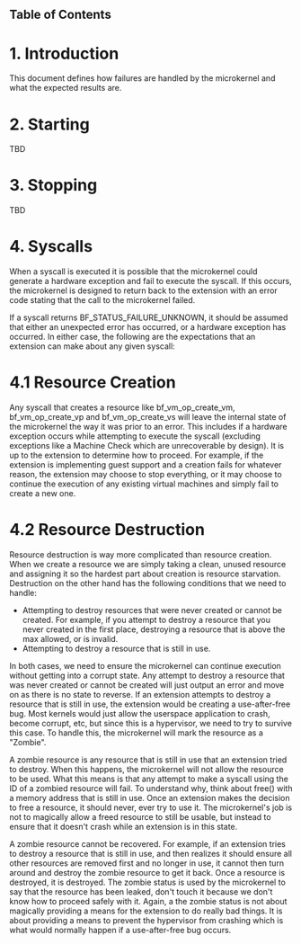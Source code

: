 ## Table of Contents <!-- omit in toc -->

# 1. Introduction

This document defines how failures are handled by the microkernel and what the expected results are.

# 2. Starting

TBD

# 3. Stopping

TBD

# 4. Syscalls

When a syscall is executed it is possible that the microkernel could generate a hardware exception and fail to execute the syscall. If this occurs, the microkernel is designed to return back to the extension with an error code stating that the call to the microkernel failed.

If a syscall returns BF_STATUS_FAILURE_UNKNOWN, it should be assumed that either an unexpected error has occurred, or a hardware exception has occurred. In either case, the following are the expectations that an extension can make about any given syscall:

# 4.1 Resource Creation

Any syscall that creates a resource like bf_vm_op_create_vm, bf_vm_op_create_vp and bf_vm_op_create_vs will leave the internal state of the microkernel the way it was prior to an error. This includes if a hardware exception occurs while attempting to execute the syscall (excluding exceptions like a Machine Check which are unrecoverable by design). It is up to the extension to determine how to proceed. For example, if the extension is implementing guest support and a creation fails for whatever reason, the extension may choose to stop everything, or it may choose to continue the execution of any existing virtual machines and simply fail to create a new one.

# 4.2 Resource Destruction

Resource destruction is way more complicated than resource creation. When we create a resource we are simply taking a clean, unused resource and assigning it so the hardest part about creation is resource starvation. Destruction on the other hand has the following conditions that we need to handle:
- Attempting to destroy resources that were never created or cannot be created. For example, if you attempt to destroy a resource that you never created in the first place, destroying a resource that is above the max allowed, or is invalid.
- Attempting to destroy a resource that is still in use.

In both cases, we need to ensure the microkernel can continue execution without getting into a corrupt state. Any attempt to destroy a resource that was never created or cannot be created will just output an error and move on as there is no state to reverse. If an extension attempts to destroy a resource that is still in use, the extension would be creating a use-after-free bug. Most kernels would just allow the userspace application to crash, become corrupt, etc, but since this is a hypervisor, we need to try to survive this case. To handle this, the microkernel will mark the resource as a "Zombie".

A zombie resource is any resource that is still in use that an extension tried to destroy. When this happens, the microkernel will not allow the resource to be used. What this means is that any attempt to make a syscall using the ID of a zombied resource will fail. To understand why, think about free() with a memory address that is still in use. Once an extension makes the decision to free a resource, it should never, ever try to use it. The microkernel's job is not to magically allow a freed resource to still be usable, but instead to ensure that it doesn't crash while an extension is in this state.

A zombie resource cannot be recovered. For example, if an extension tries to destroy a resource that is still in use, and then realizes it should ensure all other resources are removed first and no longer in use, it cannot then turn around and destroy the zombie resource to get it back. Once a resource is destroyed, it is destroyed. The zombie status is used by the microkernel to say that the resource has been leaked, don't touch it because we don't know how to proceed safely with it. Again, a the zombie status is not about magically providing a means for the extension to do really bad things. It is about providing a means to prevent the hypervisor from crashing which is what would normally happen if a use-after-free bug occurs.

